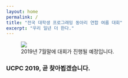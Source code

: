 ```yaml
---
layout: home
permalink: /
title: "전국 대학생 프로그래밍 동아리 연합 여름 대회"
excerpt: "우리 일년 더 한다."
---
```


<figure>
<img src = "https://i.imgur.com/pTvWxlP.jpg" >

<figcaption>2019년 7월말에 대회가 진행될 예정입니다. </figcaption>
</figure>

### UCPC 2019, 곧 찾아뵙겠습니다.
